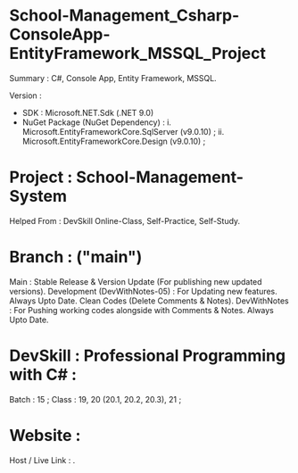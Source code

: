 # School-Management_Csharp-ConsoleApp-EntityFramework_MSSQL_Project
Summary : C#, Console App, Entity Framework, MSSQL.

Version :
- SDK : Microsoft.NET.Sdk (.NET 9.0)
- NuGet Package (NuGet Dependency) :
    i. Microsoft.EntityFrameworkCore.SqlServer (v9.0.10) ;
    ii. Microsoft.EntityFrameworkCore.Design (v9.0.10) ;


# Project : School-Management-System
Helped From : DevSkill Online-Class, Self-Practice, Self-Study.


# Branch : ("main")
Main : Stable Release & Version Update (For publishing new updated versions). 
Development (DevWithNotes-05) : For Updating new features. Always Upto Date. Clean Codes (Delete Comments & Notes).
DevWithNotes : For Pushing working codes alongside with Comments & Notes. Always Upto Date.


# DevSkill : Professional Programming with C# :
Batch : 15 ;
Class : 19, 20 (20.1, 20.2, 20.3), 21 ;


# Website :
Host / Live Link : .
